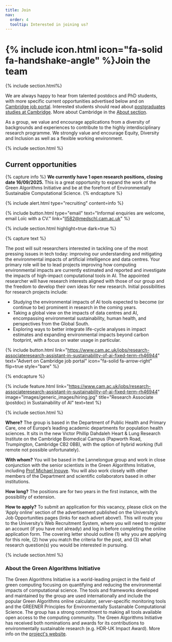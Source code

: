 ```yaml
---
title: Join
nav:
  order: 4
  tooltip: Interested in joining us?
---
```


# {% include icon.html icon="fa-solid fa-handshake-angle" %}Join the team

{% include section.html%}

We are always happy to hear from talented postdocs and PhD students, with more specific current opportunities advertised below and on [Cambridge job portal](https://www.jobs.cam.ac.uk). Interested students should read about [postgraduates studies at Cambridge](https://www.postgraduate.study.cam.ac.uk/). More about Cambridge in the [About section](/about/#about-cambridge).

As a group, we value and encourage applications from a diversity of backgrounds and experiences to contribute to the highly interdisciplinary research programme. We strongly value and encourage Equity, Diversity and Inclusion as well as a flexible working environment.

{% include section.html %}

## Current opportunities

{% capture info %}
  __We currently have 1 open research positions, closing date 16/09/2025.__ This is a great opportunity to expand the work of the Green Algorithms Initiative and be at the forefront of Environmentally Sustainable Computational Science.
{% endcapture %}

{%
  include alert.html
  type="recruiting"
  content=info
%}

{%
  include button.html
  type="email"
  text="Informal enquiries are welcome, email Loïc with a CV."
  link="ll582@medschl.cam.ac.uk"
%}

{% include section.html highlight=true dark=true %}

{% capture text %}

The post will suit researchers interested in tackling one of the most pressing issues in tech today: improving our understanding and mitigating the environmental impacts of artificial intelligence and data centres. Your primary role will be to lead projects improving how computing environmental impacts are currently estimated and reported and investigate the impacts of high-impact computational tools in AI. The appointed researcher will have research interests aligned with those of our group and the freedom to develop their own ideas for new research. Initial possibilities for research projects include:

- Studying the environmental impacts of AI tools expected to become (or continue to be) prominent in research in the coming years.
- Taking a global view on the impacts of data centres and AI, encompassing environmental sustainability, human health, and perspectives from the Global South.
- Exploring ways to better integrate life-cycle analyses in impact estimates and expanding environmental impacts beyond carbon footprint, with a focus on water usage in particular.

{%
  include button.html
  link="https://www.cam.ac.uk/jobs/research-associateresearch-assistant-in-sustainability-of-ai-fixed-term-rh46944"
  text="Advert on Cambridge job portal"
  icon="fa-solid fa-arrow-right"
  flip=true
  style="bare"
%}

{% endcapture %}

{%
  include feature.html
  link="https://www.cam.ac.uk/jobs/research-associateresearch-assistant-in-sustainability-of-ai-fixed-term-rh46944"
  image="images/generic_images/hiring.jpg"
  title="Research Associate (postdoc) in Sustainability of AI"
  text=text
%}


{% include section.html %}

__Where?__ The group is based in the Department of Public Health and Primary Care, one of Europe’s leading academic departments for population health sciences. It sits in the new Victor Phillip Dahdaleh Heart & Lung Research Institute on the Cambridge Biomedical Campus (Papworth Road, Trumpington, Cambridge CB2 0BB), with the option of hybrid working (full remote not possible unfortunately).

__With whom?__ You will be based in the Lannelongue group and work in close conjunction with the senior scientists in the Green Algorithms Initiative, including [Prof Michael Inouye](https://www.inouyelab.org/home/people). You will also work closely with other members of the Department and scientific collaborators based in other institutions.

__How long?__ The positions are for two years in the first instance, with the possibility of extension.

__How to apply?__ To submit an application for this vacancy, please click on the ‘Apply online’ section of the advertisement published on the University’s Job Opportunities pages (links for each advert above!). This will route you to the University’s Web Recruitment System, where you will need to register an account (if you have not already) and log in before completing the online application form.
The covering letter should outline (1) why you are applying for this role, (2) how you match the criteria for the post, and (3) what research question(s) you would be interested in pursuing.

{% include section.html %}

### About the Green Algorithms Initiative
The Green Algorithms Initiative is a world-leading project in the field of green computing focusing on quantifying and reducing the environmental impacts of computational science. The tools and frameworks developed and maintained by the group are used internationally and include the popular Green Algorithms online calculator, server-specific monitoring tools and the GREENER Principles for Environmentally Sustainable Computational Science. The group has a strong commitment to making all tools available open access to the computing community. The Green Algorithms Initiative has received both nominations and awards for its contributions to environmentally sustainable research (e.g. HDR-UK Impact Award). More info on the [project's website](www.green-algorithms.org).
